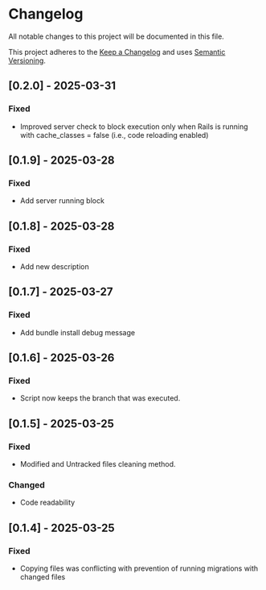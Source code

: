 # Changelog

All notable changes to this project will be documented in this file.

This project adheres to the [Keep a Changelog](https://keepachangelog.com/en/1.0.0/)
and uses [Semantic Versioning](https://semver.org/spec/v2.0.0.html).

## [0.2.0] - 2025-03-31
### Fixed
- Improved server check to block execution only when Rails is running with cache_classes = false (i.e., code reloading enabled)

## [0.1.9] - 2025-03-28
### Fixed
- Add server running block

## [0.1.8] - 2025-03-28
### Fixed
- Add new description

## [0.1.7] - 2025-03-27
### Fixed
- Add bundle install debug message

## [0.1.6] - 2025-03-26
### Fixed
- Script now keeps the branch that was executed.

## [0.1.5] - 2025-03-25
### Fixed
- Modified and Untracked files cleaning method.

### Changed
- Code readability

## [0.1.4] - 2025-03-25
### Fixed
- Copying files was conflicting with prevention of running migrations with changed files
